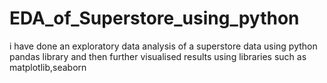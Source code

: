 # EDA_of_Superstore_using_python
i have done an exploratory data analysis of a superstore data using python pandas library and then further visualised results using libraries such as matplotlib,seaborn  
